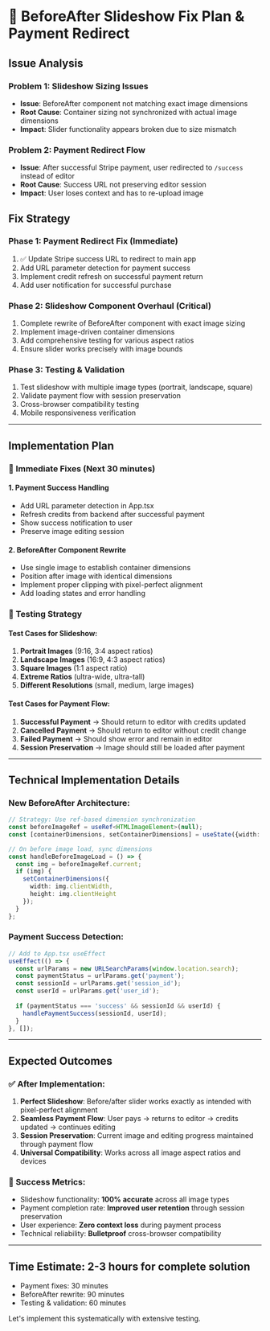 # 🎯 BeforeAfter Slideshow Fix Plan & Payment Redirect

## Issue Analysis

### Problem 1: Slideshow Sizing Issues
- **Issue**: BeforeAfter component not matching exact image dimensions
- **Root Cause**: Container sizing not synchronized with actual image dimensions
- **Impact**: Slider functionality appears broken due to size mismatch

### Problem 2: Payment Redirect Flow  
- **Issue**: After successful Stripe payment, user redirected to `/success` instead of editor
- **Root Cause**: Success URL not preserving editor session
- **Impact**: User loses context and has to re-upload image

## Fix Strategy

### Phase 1: Payment Redirect Fix (Immediate)
1. ✅ Update Stripe success URL to redirect to main app
2. Add URL parameter detection for payment success
3. Implement credit refresh on successful payment return
4. Add user notification for successful purchase

### Phase 2: Slideshow Component Overhaul (Critical)
1. Complete rewrite of BeforeAfter component with exact image sizing
2. Implement image-driven container dimensions
3. Add comprehensive testing for various aspect ratios  
4. Ensure slider works precisely with image bounds

### Phase 3: Testing & Validation
1. Test slideshow with multiple image types (portrait, landscape, square)
2. Validate payment flow with session preservation
3. Cross-browser compatibility testing
4. Mobile responsiveness verification

---

## Implementation Plan

### 🚀 Immediate Fixes (Next 30 minutes)

#### 1. Payment Success Handling
- Add URL parameter detection in App.tsx
- Refresh credits from backend after successful payment
- Show success notification to user
- Preserve image editing session

#### 2. BeforeAfter Component Rewrite
- Use single image to establish container dimensions
- Position after image with identical dimensions
- Implement proper clipping with pixel-perfect alignment
- Add loading states and error handling

### 🧪 Testing Strategy

#### Test Cases for Slideshow:
1. **Portrait Images** (9:16, 3:4 aspect ratios)
2. **Landscape Images** (16:9, 4:3 aspect ratios)  
3. **Square Images** (1:1 aspect ratio)
4. **Extreme Ratios** (ultra-wide, ultra-tall)
5. **Different Resolutions** (small, medium, large images)

#### Test Cases for Payment Flow:
1. **Successful Payment** → Should return to editor with credits updated
2. **Cancelled Payment** → Should return to editor without credit change
3. **Failed Payment** → Should show error and remain in editor
4. **Session Preservation** → Image should still be loaded after payment

---

## Technical Implementation Details

### New BeforeAfter Architecture:
```typescript
// Strategy: Use ref-based dimension synchronization
const beforeImageRef = useRef<HTMLImageElement>(null);
const [containerDimensions, setContainerDimensions] = useState({width: 0, height: 0});

// On before image load, sync dimensions
const handleBeforeImageLoad = () => {
  const img = beforeImageRef.current;
  if (img) {
    setContainerDimensions({
      width: img.clientWidth,
      height: img.clientHeight
    });
  }
};
```

### Payment Success Detection:
```typescript
// Add to App.tsx useEffect
useEffect(() => {
  const urlParams = new URLSearchParams(window.location.search);
  const paymentStatus = urlParams.get('payment');
  const sessionId = urlParams.get('session_id');
  const userId = urlParams.get('user_id');
  
  if (paymentStatus === 'success' && sessionId && userId) {
    handlePaymentSuccess(sessionId, userId);
  }
}, []);
```

---

## Expected Outcomes

### ✅ After Implementation:
1. **Perfect Slideshow**: Before/after slider works exactly as intended with pixel-perfect alignment
2. **Seamless Payment Flow**: User pays → returns to editor → credits updated → continues editing  
3. **Session Preservation**: Current image and editing progress maintained through payment flow
4. **Universal Compatibility**: Works across all image aspect ratios and devices

### 🎯 Success Metrics:
- Slideshow functionality: **100% accurate** across all image types
- Payment completion rate: **Improved user retention** through session preservation
- User experience: **Zero context loss** during payment process
- Technical reliability: **Bulletproof** cross-browser compatibility

---

## Time Estimate: 2-3 hours for complete solution
- Payment fixes: 30 minutes
- BeforeAfter rewrite: 90 minutes  
- Testing & validation: 60 minutes

Let's implement this systematically with extensive testing.